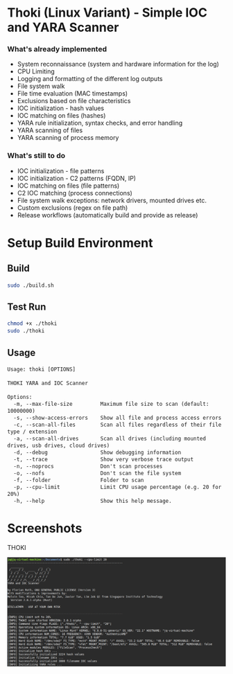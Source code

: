# Thoki (Linux Variant) - Simple IOC and YARA Scanner


### What's already implemented

- System reconnaissance (system and hardware information for the log)
- CPU Limiting
- Logging and formatting of the different log outputs
- File system walk
- File time evaluation (MAC timestamps)
- Exclusions based on file characteristics
- IOC initialization - hash values
- IOC matching on files (hashes)
- YARA rule initialization, syntax checks, and error handling
- YARA scanning of files
- YARA scanning of process memory 

### What's still to do

- IOC initialization - file patterns
- IOC initialization - C2 patterns (FQDN, IP)
- IOC matching on files (file patterns)
- C2 IOC matching (process connections)
- File system walk exceptions: network drivers, mounted drives etc.
- Custom exclusions (regex on file path)
- Release workflows (automatically build and provide as release)

# Setup Build Environment

## Build

```bash
sudo ./build.sh
```

## Test Run

```bash
chmod +x ./thoki
sudo ./thoki
```

## Usage

```
Usage: thoki [OPTIONS]

THOKI YARA and IOC Scanner

Options:
  -m, --max-file-size         Maximum file size to scan (default: 10000000)
  -s, --show-access-errors    Show all file and process access errors
  -c, --scan-all-files        Scan all files regardless of their file type / extension
  -a, --scan-all-drives       Scan all drives (including mounted drives, usb drives, cloud drives)
  -d, --debug                 Show debugging information
  -t, --trace                 Show very verbose trace output
  -n, --noprocs               Don't scan processes
  -o, --nofs                  Don't scan the file system
  -f, --folder                Folder to scan
  -p, --cpu-limit             Limit CPU usage percentage (e.g. 20 for 20%)
  -h, --help                  Show this help message.
```

# Screenshots

THOKI

![Screenhot of Thoki](https://github.com/BobaBubbles/Thoki2/blob/master/screens/thoki-linux.png)
